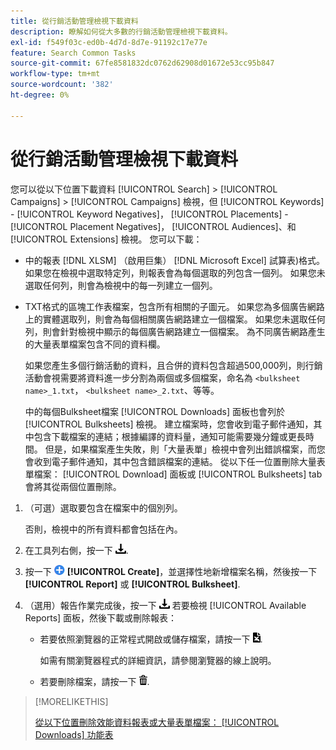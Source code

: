 ```yaml
---
title: 從行銷活動管理檢視下載資料
description: 瞭解如何從大多數的行銷活動管理檢視下載資料。
exl-id: f549f03c-ed0b-4d7d-8d7e-91192c17e77e
feature: Search Common Tasks
source-git-commit: 67fe8581832dc0762d62908d01672e53cc95b847
workflow-type: tm+mt
source-wordcount: '382'
ht-degree: 0%

---
```


# 從行銷活動管理檢視下載資料

您可以從以下位置下載資料 [!UICONTROL Search] > [!UICONTROL Campaigns] > [!UICONTROL Campaigns] 檢視，但 [!UICONTROL Keywords] - [!UICONTROL Keyword Negatives]， [!UICONTROL Placements] - [!UICONTROL Placement Negatives]， [!UICONTROL Audiences]、和 [!UICONTROL Extensions] 檢視。 您可以下載：

* 中的報表 [!DNL XLSM] （啟用巨集） [!DNL Microsoft Excel] 試算表)格式。 如果您在檢視中選取特定列，則報表會為每個選取的列包含一個列。 如果您未選取任何列，則會為檢視中的每一列建立一個列。

* TXT格式的區塊工作表檔案，包含所有相關的子圖元。 如果您為多個廣告網路上的實體選取列，則會為每個相關廣告網路建立一個檔案。 如果您未選取任何列，則會針對檢視中顯示的每個廣告網路建立一個檔案。 為不同廣告網路產生的大量表單檔案包含不同的資料欄。

  如果您產生多個行銷活動的資料，且合併的資料包含超過500,000列，則行銷活動會視需要將資料進一步分割為兩個或多個檔案，命名為 `<bulksheet name>_1.txt`， `<bulksheet name>_2.txt`、等等。

  中的每個Bulksheet檔案 [!UICONTROL Downloads] 面板也會列於 [!UICONTROL Bulksheets] 檢視。 建立檔案時，您會收到電子郵件通知，其中包含下載檔案的連結；根據編譯的資料量，通知可能需要幾分鐘或更長時間。 但是，如果檔案產生失敗，則「大量表單」檢視中會列出錯誤檔案，而您會收到電子郵件通知，其中包含錯誤檔案的連結。 從以下任一位置刪除大量表單檔案： [!UICONTROL Download] 面板或 [!UICONTROL Bulksheets] tab會將其從兩個位置刪除。

1. （可選）選取要包含在檔案中的個別列。

   否則，檢視中的所有資料都會包括在內。

1. 在工具列右側，按一下 ![報告下載](/help/search-social-commerce/assets/download.png "報告下載").

1. 按一下 ![建立](/help/search-social-commerce/assets/add.png "建立") **[!UICONTROL Create]**，並選擇性地新增檔案名稱，然後按一下 **[!UICONTROL Report]** 或 **[!UICONTROL Bulksheet]**.

1. （選用）報告作業完成後，按一下 ![報告下載](/help/search-social-commerce/assets/download.png "報告下載") 若要檢視 [!UICONTROL Available Reports] 面板，然後下載或刪除報表：

   * 若要依照瀏覽器的正常程式開啟或儲存檔案，請按一下 ![下載試算表](/help/search-social-commerce/assets/download-spreadsheet.png "下載試算表").

     如需有關瀏覽器程式的詳細資訊，請參閱瀏覽器的線上說明。

   * 若要刪除檔案，請按一下 ![刪除](/help/search-social-commerce/assets/delete.png "刪除").

>[!MORELIKETHIS]
>
>[從以下位置刪除效能資料報表或大量表單檔案： [!UICONTROL Downloads] 功能表](/help/search-social-commerce/common-tasks/navigation-editing-selection/download-delete-data.md)
